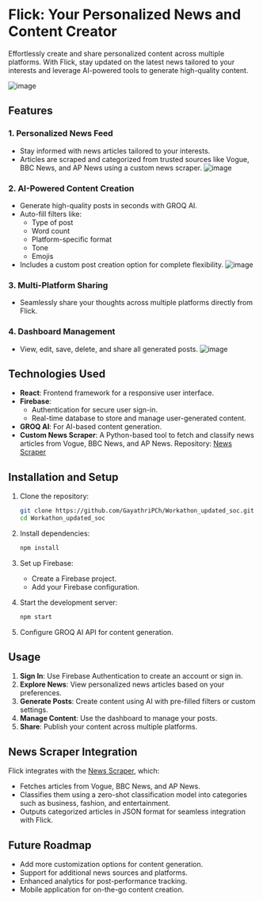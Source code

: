 # Flick: Your Personalized News and Content Creator

Effortlessly create and share personalized content across multiple platforms. With Flick, stay updated on the latest news tailored to your interests and leverage AI-powered tools to generate high-quality content.

![image](https://github.com/user-attachments/assets/972dc405-cb7f-4066-923d-73f3aca2580e)

## Features

### 1. Personalized News Feed
- Stay informed with news articles tailored to your interests.
- Articles are scraped and categorized from trusted sources like Vogue, BBC News, and AP News using a custom news scraper.
![image](https://github.com/user-attachments/assets/2352fd05-f653-4ea7-8755-96d301390ebc)

### 2. AI-Powered Content Creation
- Generate high-quality posts in seconds with GROQ AI.
- Auto-fill filters like:
  - Type of post
  - Word count
  - Platform-specific format
  - Tone
  - Emojis
- Includes a custom post creation option for complete flexibility.
![image](https://github.com/user-attachments/assets/f752d8d7-079f-4bbc-a3b5-cc0ff7d3a3bd)

### 3. Multi-Platform Sharing
- Seamlessly share your thoughts across multiple platforms directly from Flick.

### 4. Dashboard Management
- View, edit, save, delete, and share all generated posts.
![image](https://github.com/user-attachments/assets/e1f24762-153d-401d-b595-67ecf532041d)

## Technologies Used

- **React**: Frontend framework for a responsive user interface.
- **Firebase**:
  - Authentication for secure user sign-in.
  - Real-time database to store and manage user-generated content.
- **GROQ AI**: For AI-based content generation.
- **Custom News Scraper**: A Python-based tool to fetch and classify news articles from Vogue, BBC News, and AP News. Repository: [News Scraper](https://github.com/GayathriPCh/news-scraper)

## Installation and Setup

1. Clone the repository:
   ```bash
   git clone https://github.com/GayathriPCh/Workathon_updated_soc.git
   cd Workathon_updated_soc
   ```

2. Install dependencies:
   ```bash
   npm install
   ```

3. Set up Firebase:
   - Create a Firebase project.
   - Add your Firebase configuration. 

4. Start the development server:
   ```bash
   npm start
   ```

5. Configure GROQ AI API for content generation.

## Usage

1. **Sign In**: Use Firebase Authentication to create an account or sign in.
2. **Explore News**: View personalized news articles based on your preferences.
3. **Generate Posts**: Create content using AI with pre-filled filters or custom settings.
4. **Manage Content**: Use the dashboard to manage your posts.
5. **Share**: Publish your content across multiple platforms.

## News Scraper Integration

Flick integrates with the [News Scraper](https://github.com/GayathriPCh/news-scraper), which:
- Fetches articles from Vogue, BBC News, and AP News.
- Classifies them using a zero-shot classification model into categories such as business, fashion, and entertainment.
- Outputs categorized articles in JSON format for seamless integration with Flick.

## Future Roadmap

- Add more customization options for content generation.
- Support for additional news sources and platforms.
- Enhanced analytics for post-performance tracking.
- Mobile application for on-the-go content creation.
